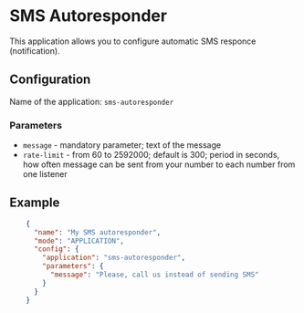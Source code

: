 # SMS Autoresponder

This application allows you to configure automatic SMS responce (notification).

## Configuration

Name of the application: `sms-autoresponder`

### Parameters

* `message` - mandatory parameter; text of the message
* `rate-limit` - from 60 to 2592000; default is 300; period in seconds, how often message can be sent from your number to each number from one listener 

## Example

```json
    {
      "name": "My SMS autoresponder",
      "mode": "APPLICATION",
      "config": {
        "application": "sms-autoresponder",
        "parameters": {
          "message": "Please, call us instead of sending SMS"
        }
      }
    }
```
